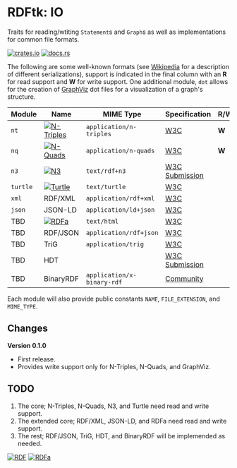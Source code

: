 # RDFtk: IO

Traits for reading/wtiting `Statement`s and `Graph`s as well as implementations for common file formats.

[![crates.io](https://img.shields.io/crates/v/rdftk_io.svg)](https://crates.io/crates/rdftk_io)
[![docs.rs](https://docs.rs/rdftk_io/badge.svg)](https://docs.rs/rdftk_io)

The following are some well-known formats (see [Wikipedia](https://en.wikipedia.org/wiki/Resource_Description_Framework#Serialization_formats)
for a description of different serializations), support is indicated in the final column with
an **R** for read support and **W** for write support. One additional module, `dot` allows for the
creation of [GraphViz](https://graphviz.gitlab.io/) dot files for a visualization of a graph's structure.

| Module   | Name          | MIME Type                                       | Specification | R/W |
|----------|---------------|-------------------------------------------------|---------------|-----|
| `nt`     | [![N-Triples](https://img.shields.io/badge/RDF-N--Triples-blue)](https://www.w3.org/TR/n-triples/) | `application/n-triples` | [W3C](https://www.w3.org/TR/n-triples/) | **W** |
| `nq`     | [![N-Quads](https://img.shields.io/badge/RDF-N--Quads-blue)](https://www.w3.org/TR/n-quads/)       | `application/n-quads`   | [W3C](https://www.w3.org/TR/n-quads/) | **W** |
| `n3`     | [![N3](https://img.shields.io/badge/RDF-N3-blue)](https://www.w3.org/TeamSubmission/n3/)           | `text/rdf+n3`           | [W3C Submission](https://www.w3.org/TeamSubmission/n3/) |     |
| `turtle` | [![Turtle](https://img.shields.io/badge/RDF-Turtle-blue)](https://www.w3.org/TR/turtle/)            | `text/turtle`           | [W3C](https://www.w3.org/TR/turtle/) |     |
| `xml`    | RDF/XML       | `application/rdf+xml`       | [W3C](https://www.w3.org/TR/rdf-syntax-grammar/) |     |
| `json`   | JSON-LD       | `application/ld+json`       | [W3C](https://www.w3.org/TR/json-ld/) |     |
| TBD      | [![RDFa](https://www.w3.org/Icons/SW/Buttons/sw-rdfa-blue.png)](http://www.w3.org/2001/sw/wiki/RDFa) | `text/html`                            | [W3C](https://www.w3.org/TR/rdfa-core/) |     |
| TBD      | RDF/JSON      | `application/rdf+json`      | [W3C](https://www.w3.org/TR/rdf-json/) |     |
| TBD      | TriG          | `application/trig`          | [W3C](https://www.w3.org/TR/trig/) |     |
| TBD      | HDT           |                             | [W3C Submission](https://www.w3.org/Submission/2011/SUBM-HDT-20110330/) |     |
| TBD      | BinaryRDF     | `application/x-binary-rdf`  | [Community](https://afs.github.io/rdf-thrift/rdf-binary-thrift.html) |     |

Each module will also provide public constants `NAME`, `FILE_EXTENSION`, and `MIME_TYPE`.

## Changes

**Version 0.1.0**

* First release.
* Provides write support only for N-Triples, N-Quads, and GraphViz.

## TODO

1. The core; N-Triples, N-Quads, N3, and Turtle need read and write support.
2. The extended core; RDF/XML, JSON-LD, and RDFa need read and write support.
3. The rest; RDF/JSON, TriG, HDT, and BinaryRDF will be implemended as needed.

[![RDF](https://www.w3.org/Icons/SW/Buttons/sw-rdf-blue.png)](http://www.w3.org/2001/sw/wiki/RDF)
[![RDFa](https://www.w3.org/Icons/SW/Buttons/sw-rdfa-blue.png)](http://www.w3.org/2001/sw/wiki/RDFa)
